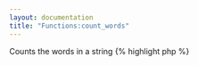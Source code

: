 ```yaml
---
layout: documentation
title: "Functions:count_words"
---
```


Counts the words in a string
{% highlight php %}
<?php
count_words(string $value)
{% endhighlight %}

* **value**: the string to process

## Example
{% highlight smarty %}
{count_words('ab cd')}
{% endhighlight %}

## Output
{% highlight text %}
2
{% endhighlight %}